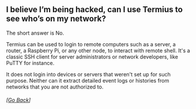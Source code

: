 ## I believe I’m being hacked, can I use Termius to see who’s on my network?
The short answer is No.

Termius can be used to login to remote computers such as a server, a router, a Raspberry Pi, or any other node, to interact with remote shell. It's a classic SSH client for server administrators or network developers, like PuTTY for instance.

It does not login into devices or servers that weren't set up for such purpose. Neither can it extract detailed event logs or histories from networks that you are not authorized to.

###### [[Go Back](README.md)]
